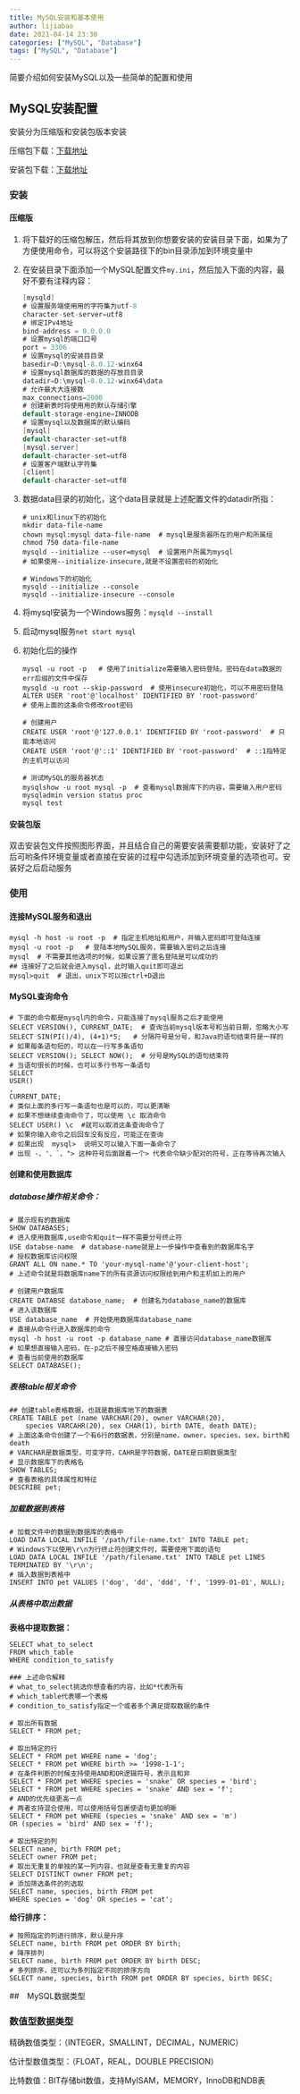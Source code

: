 ```yaml
---
title: MySQL安装和基本使用
author: lijiabao
date: 2021-04-14 23:30
categories: ["MySQL", "Database"]
tags: ["MySQL", "Database"]
---
```


简要介绍如何安装MySQL以及一些简单的配置和使用

## MySQL安装配置

安装分为压缩版和安装包版本安装

压缩包下载：[下载地址](https://downloads.mysql.com/archives/community/)

安装包下载：[下载地址](https://dev.mysql.com/downloads/)

### 安装

#### 压缩版

1. 将下载好的压缩包解压，然后将其放到你想要安装的安装目录下面，如果为了方便使用命令，可以将这个安装路径下的bin目录添加到环境变量中

2. 在安装目录下面添加一个MySQL配置文件`my.ini`，然后加入下面的内容，最好不要有注释内容：

   ```java
   [mysqld]
   # 设置服务端使⽤用的字符集为utf-8
   character-set-server=utf8
   # 绑定IPv4地址
   bind-address = 0.0.0.0
   # 设置mysql的端⼝口号
   port = 3306
   # 设置mysql的安装⽬目录
   basedir=D:\mysql-8.0.12-winx64
   # 设置mysql数据库的数据的存放⽬目录
   datadir=D:\mysql-8.0.12-winx64\data
   # 允许最⼤大连接数
   max_connections=2000
   # 创建新表时将使⽤用的默认存储引擎
   default-storage-engine=INNODB
   # 设置mysql以及数据库的默认编码
   [mysql]
   default-character-set=utf8
   [mysql.server]
   default-character-set=utf8
   # 设置客户端默认字符集
   [client]
   default-character-set=utf8
   ```

3. 数据data目录的初始化，这个data目录就是上述配置文件的datadir所指：

   ```shell
   # unix和linux下的初始化
   mkdir data-file-name
   chown mysql:mysql data-file-name  # mysql是服务器所在的用户和所属组
   chmod 750 data-file-name
   mysqld --initialize --user=mysql  # 设置用户所属为mysql
   # 如果使用--initialize-insecure,就是不设置密码的初始化
   
   # Windows下的初始化
   mysqld --initialize --console
   mysqld --initialize-insecure --console
   ```

4. 将mysql安装为一个Windows服务：`mysqld --install`

5. 启动mysql服务`net start mysql`

6. 初始化后的操作

   ```shell
   mysql -u root -p   # 使用了initialize需要输入密码登陆，密码在data数据的err后缀的文件中保存
   mysqld -u root --skip-password  # 使用insecure初始化，可以不用密码登陆
   ALTER USER 'root'@'localhost' IDENTIFIED BY 'root-password'
   # 使用上面的这条命令修改root密码
   
   # 创建用户
   CREATE USER 'root'@'127.0.0.1' IDENTIFIED BY 'root-password'  # 只能本地访问
   CREATE USER 'root'@'::1' IDENTIFIED BY 'root-password'  # ::1指特定的主机可以访问
   
   # 测试MySQL的服务器状态
   mysqlshow -u root mysql -p  # 查看mysql数据库下的内容，需要输入用户密码
   mysqladmin version status proc
   mysql test
   ```

   

#### 安装包版

双击安装包文件按照图形界面，并且结合自己的需要安装需要额功能，安装好了之后可哟条件环境变量或者直接在安装的过程中勾选添加到环境变量的选项也可。安装好之后启动服务

### 使用

#### 连接MySQL服务和退出

```shell
mysql -h host -u root -p  # 指定主机地址和用户，并输入密码即可登陆连接
mysql -u root -p   # 登陆本地MySQL服务，需要输入密码之后连接
mysql  # 不需要其他选项的时候，如果设置了匿名登陆是可以成功的
## 连接好了之后就会进入mysql，此时输入quit即可退出
mysql>quit  # 退出，unix下可以按ctrl+D退出
```

#### MySQL查询命令

```mysql
# 下面的命令都是mysql内的命令，只能连接了mysql服务之后才能使用
SELECT VERSION(), CURRENT_DATE;  # 查询当前mysql版本号和当前日期，忽略大小写
SELECT SIN(PI()/4), (4+1)*5;   # 分隔符号是分号，和Java的语句结束符是一样的
# 如果每条语句短的，可以在一行写多条语句
SELECT VERSION(); SELECT NOW();  # 分号是MySQL的语句结束符
# 当语句很长的时候，也可以多行书写一条语句
SELECT
USER()
,
CURRENT_DATE;
# 类似上面的多行写一条语句也是可以的，可以更清晰
# 如果不想继续查询命令了，可以使用 \c 取消命令
SELECT USER() \c  #就可以取消这条查询命令了
# 如果你输入命令之后回车没有反应，可能正在查询
# 如果出现  mysql>  说明又可以输入下面一条命令了
# 出现 -、'、`、"> 这种符号后面跟着一个> 代表命令缺少配对的符号，正在等待再次输入
```

#### 创建和使用数据库

##### database操作相关命令：

```mysql
# 展示现有的数据库
SHOW DATABASES;
# 进入使用数据库,use命令和quit一样不需要分号终止符
USE databse-name  # database-name就是上一步操作中查看到的数据库名字
# 授权数据库访问权限
GRANT ALL ON name.* TO 'your-mysql-name'@'your-client-host';
# 上述命令就是将数据库name下的所有资源访问权限给到用户和主机如上的用户

# 创建用户数据库
CREATE DATABSE database_name;  # 创建名为database_name的数据库
# 进入该数据库
USE database_name  # 开始使用数据库database_name
# 直接从命令行进入数据库的命令
mysql -h host -u root -p database_name # 直接访问database_name数据库
# 如果想直接输入密码，在-p之后不接空格直接输入密码
# 查看当前使用的数据库
SELECT DATABASE();
```

##### 表格table相关命令

```mysql
## 创建table表格数据，也就是数据库地下的数据表
CREATE TABLE pet (name VARCHAR(20), owner VARCHAR(20),
	species VARCAHR(20), sex CHAR(1), birth DATE, death DATE);
# 上面这条命令创建了一个有6行的数据表，分别是name，owner，species，sex，birth和death
# VARCHAR是数据类型，可变字符，CAHR是字符数据，DATE是日期数据类型
# 显示数据库下的表格名
SHOW TABLES;
# 查看表格的具体属性和特征
DESCRIBE pet;
```

##### 加载数据到表格

```mysql
# 加载文件中的数据到数据库的表格中
LOAD DATA LOCAL INFILE '/path/file-name.txt' INTO TABLE pet;
# Windows下以使用\r\n为行终止符创建文件时，需要使用下面的语句
LOAD DATA LOCAL INFILE '/path/filename.txt' INTO TABLE pet LINES TERMINATED BY '\r\n';
# 插入数据到表格中
INSERT INTO pet VALUES ('dog', 'dd', 'ddd', 'f', '1999-01-01', NULL); 
```

##### 从表格中取出数据

**表格中提取数据：**

```mysql
SELECT what_to_select
FROM which_table
WHERE condition_to_satisfy

### 上述命令解释
# what_to_select挑选你想查看的内容，比如*代表所有
# which_table代表哪一个表格
# condition_to_satisfy指定一个或者多个满足提取数据的条件

# 取出所有数据
SELECT * FROM pet;

# 取出特定的行
SELECT * FROM pet WHERE name = 'dog';
SELECT * FROM pet WHERE birth >= '1998-1-1';
# 在条件判断的时候支持使用AND和OR逻辑符号，表示且和非
SELECT * FROM pet WHERE species = 'snake' OR species = 'bird';
SELECT * FROM pet WHERE species = 'snake' AND sex = 'f';
# AND的优先级更高一点
# 两者支持混合使用，可以使用括号包裹使语句更加明晰
SELECT * FROM pet WHERE (species = 'snake' AND sex = 'm')
OR (species = 'bird' AND sex = 'f');

# 取出特定的列
SELECT name, birth FROM pet;
SELECT owner FROM pet;
# 取出无重复的单独的某一列内容，也就是查看无重复的内容
SELECT DISTINCT owner FROM pet;
# 添加筛选条件的列选取
SELECT name, species, birth FROM pet
WHERE species = 'dog' OR species = 'cat';
```

**给行排序：**

```mysql
# 按照指定的列进行排序，默认是升序
SELECT name, birth FROM pet ORDER BY birth;
# 降序排列
SELECT name, birth FROM pet ORDER BY birth DESC;
# 多列排序，还可以为多列指定不同的排序方向
SELECT name, species, birth FROM pet ORDER BY species, birth DESC;
```



##　MySQL数据类型

### 数值型数据类型

精确数值类型：（INTEGER，SMALLINT，DECIMAL，NUMERIC）

估计型数值类型：（FLOAT，REAL，DOUBLE PRECISION）

比特数值：BIT存储bit数值，支持MyISAM，MEMORY，InnoDB和NDB表


